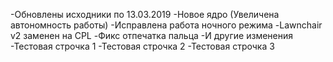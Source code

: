 



-Обновлены исходники по 13.03.2019
-Новое ядро (Увеличена автономность работы)
-Исправлена работа ночного режима
-Lawnchair v2 заменен на CPL
-Фикс отпечатка пальца
-И другие изменения
-Тестовая строчка 1
-Тестовая строчка 2
-Тестовая строчка 3
